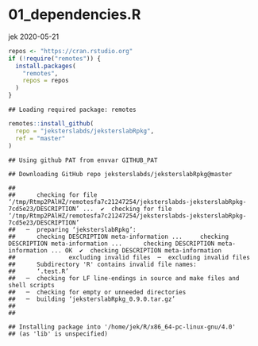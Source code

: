 01\_dependencies.R
================
jek
2020-05-21

``` r
repos <- "https://cran.rstudio.org"
if (!require("remotes")) {
  install.packages(
    "remotes",
    repos = repos
  )
}
```

    ## Loading required package: remotes

``` r
remotes::install_github(
  repo = "jeksterslabds/jeksterslabRpkg",
  ref = "master"
)
```

    ## Using github PAT from envvar GITHUB_PAT

    ## Downloading GitHub repo jeksterslabds/jeksterslabRpkg@master

    ## 
    ##      checking for file ‘/tmp/Rtmp2PAlHZ/remotesfa7c21247254/jeksterslabds-jeksterslabRpkg-7cd5e23/DESCRIPTION’ ...  ✔  checking for file ‘/tmp/Rtmp2PAlHZ/remotesfa7c21247254/jeksterslabds-jeksterslabRpkg-7cd5e23/DESCRIPTION’
    ##   ─  preparing ‘jeksterslabRpkg’:
    ##      checking DESCRIPTION meta-information ...     checking DESCRIPTION meta-information ...      checking DESCRIPTION meta-information ... OK  ✔  checking DESCRIPTION meta-information
    ##               excluding invalid files  ─  excluding invalid files
    ##      Subdirectory 'R' contains invalid file names:
    ##      ‘.test.R’
    ##   ─  checking for LF line-endings in source and make files and shell scripts
    ##   ─  checking for empty or unneeded directories
    ##   ─  building ‘jeksterslabRpkg_0.9.0.tar.gz’
    ##      
    ## 

    ## Installing package into '/home/jek/R/x86_64-pc-linux-gnu/4.0'
    ## (as 'lib' is unspecified)
